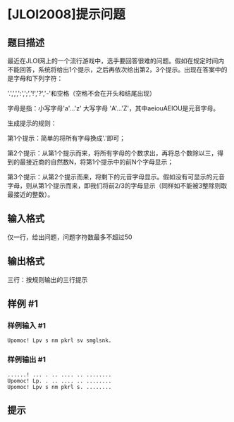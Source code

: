 # [JLOI2008]提示问题

## 题目描述

最近在JLOI网上的一个流行游戏中，选手要回答很难的问题。假如在规定时间内不能回答，系统将给出1个提示，之后再依次给出第2，3个提示。出现在答案中的是字母和下列字符：

'.',',',':',';','!','?','-'和空格（空格不会在开头和结尾出现）

字母是指：小写字母'a'...'z' 大写字母 'A'...'Z'，其中aeiouAEIOU是元音字母。


生成提示的规则：

第1个提示：简单的将所有字母换成'.'即可；

第2个提示：从第1个提示而来，将所有字母的个数求出，再将总个数除以三，得到的最接近商的自然数N，将第1个提示中的前N个字母显示；

第3个提示：从第2个提示而来，将剩下的元音字母显示。假如没有可显示的元音字母，则从第1个提示而来，即我们将前2/3的字母显示（同样如不能被3整除则取最接近的整数）。


## 输入格式

仅一行，给出问题，问题字符数最多不超过50


## 输出格式

三行：按规则输出的三行提示


## 样例 #1

### 样例输入 #1
```
Upomoc! Lpv s nm pkrl sv smglsnk.
```

### 样例输出 #1

```
......! ... . .. .... .. ........ 
Upomoc! Lp. . .. .... .. ........ 
Upomoc! Lpv s nm pkrl s. ........
```

## 提示



